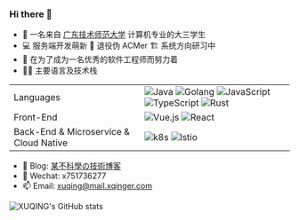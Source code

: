 ### Hi there 👋

<!--
**xxxuuu/xxxuuu** is a ✨ _special_ ✨ repository because its `README.md` (this file) appears on your GitHub profile.

Here are some ideas to get you started:

- 🔭 I’m currently working on ...
- 🌱 I’m currently learning ...
- 👯 I’m looking to collaborate on ...
- 🤔 I’m looking for help with ...
- 💬 Ask me about ...
- 📫 How to reach me: ...
- 😄 Pronouns: ...
- ⚡ Fun fact: ...
-->

- 🔭 一名来自 [广东技术师范大学](https://www.gpnu.edu.cn/) 计算机专业的大三学生
- 💻 服务端开发萌新 🎈 退役伪 ACMer 🏗 系统方向研习中
- 💪 在为了成为一名优秀的软件工程师而努力着
- 🧑‍💻 主要语言及技术栈

<table>
  <tr>
    <td>Languages</td>  
    <td>
      <img alt="Java" src="https://img.shields.io/badge/-Java-white?style=flat-square&logo=java&logoColor=orange"/> 
      <img alt="Golang" src="https://img.shields.io/badge/-Golang-white?style=flat-square&logo=go"/>  
      <img alt="JavaScript" src="https://img.shields.io/badge/-JavaScript-white?style=flat-square&logo=javascript"/> 
      <img alt="TypeScript" src="https://img.shields.io/badge/-TypeScript-white?style=flat-square&logo=typescript"/>  
      <img alt="Rust" src="https://img.shields.io/badge/-Rust-white?style=flat-square&logo=rust&logoColor=black"/>
    </td> 
   </tr>
  <tr>
    <td>Front-End</td>  
    <td>
      <img alt="Vue.js" src="https://img.shields.io/badge/-Vue-white?style=flat-square&logo=vue.js"/> 
      <img alt="React" src="https://img.shields.io/badge/-React-white?style=flat-square&logo=react"/>  
    </td> 
   </tr>
  <tr>
    <td>Back-End & Microservice & Cloud Native</td>  
    <td>
      <img alt="k8s" src="https://img.shields.io/badge/-Kubernetes-white?style=flat-square&logo=kubernetes"/> 
      <img alt="Istio" src="https://img.shields.io/badge/-Istio-white?style=flat-square&logo=istio"/>  
    </td> 
   </tr>
</table>
  
- 📗 Blog: [某不科學の技術博客](https://xqinger.com/) 
- 💬 Wechat: x751736277
- 📫 Email: xuqing@mail.xqinger.com


![XUQING's GitHub stats](https://github-readme-stats-liart-theta.vercel.app/api?username=xxxuuu&count_private=true&show_icons=true&include_all_commits=true&hide_title=true)
